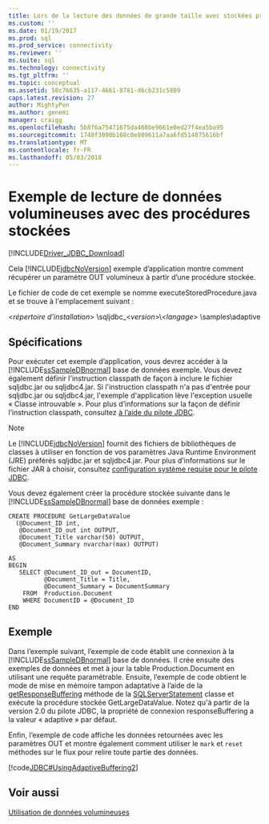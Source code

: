 ```yaml
---
title: Lors de la lecture des données de grande taille avec stockées procédures exemple | Documents Microsoft
ms.custom: ''
ms.date: 01/19/2017
ms.prod: sql
ms.prod_service: connectivity
ms.reviewer: ''
ms.suite: sql
ms.technology: connectivity
ms.tgt_pltfrm: ''
ms.topic: conceptual
ms.assetid: 58c76635-a117-4661-8781-d6cb231c5809
caps.latest.revision: 27
author: MightyPen
ms.author: genemi
manager: craigg
ms.openlocfilehash: 5b8f6a75471675da468be9661e0ed27f4ea5ba95
ms.sourcegitcommit: 1740f3090b168c0e809611a7aa6fd514075616bf
ms.translationtype: MT
ms.contentlocale: fr-FR
ms.lasthandoff: 05/03/2018
---
```

# <a name="reading-large-data-with-stored-procedures-sample"></a>Exemple de lecture de données volumineuses avec des procédures stockées
[!INCLUDE[Driver_JDBC_Download](../../../includes/driver_jdbc_download.md)]

  Cela [!INCLUDE[jdbcNoVersion](../../../includes/jdbcnoversion_md.md)] exemple d’application montre comment récupérer un paramètre OUT volumineux à partir d’une procédure stockée.  
  
 Le fichier de code de cet exemple se nomme executeStoredProcedure.java et se trouve à l'emplacement suivant :  
  
 \<*répertoire d’installation*> \sqljdbc_\<*version*>\\<*langage*> \samples\adaptive  
  
## <a name="requirements"></a>Spécifications  
 Pour exécuter cet exemple d’application, vous devrez accéder à la [!INCLUDE[ssSampleDBnormal](../../../includes/sssampledbnormal_md.md)] base de données exemple. Vous devez également définir l'instruction classpath de façon à inclure le fichier sqljdbc.jar ou sqljdbc4.jar. Si l'instruction classpath n'a pas d'entrée pour sqljdbc.jar ou sqljdbc4.jar, l'exemple d'application lève l'exception usuelle « Classe introuvable ». Pour plus d’informations sur la façon de définir l’instruction classpath, consultez [à l’aide du pilote JDBC](../../../connect/jdbc/using-the-jdbc-driver.md).  
  
> [!NOTE]  
>  Le [!INCLUDE[jdbcNoVersion](../../../includes/jdbcnoversion_md.md)] fournit des fichiers de bibliothèques de classes à utiliser en fonction de vos paramètres Java Runtime Environment (JRE) préférés sqljdbc.jar et sqljdbc4.jar. Pour plus d’informations sur le fichier JAR à choisir, consultez [configuration système requise pour le pilote JDBC](../../../connect/jdbc/system-requirements-for-the-jdbc-driver.md).  
  
 Vous devez également créer la procédure stockée suivante dans le [!INCLUDE[ssSampleDBnormal](../../../includes/sssampledbnormal_md.md)] base de données exemple :  
  
```  
CREATE PROCEDURE GetLargeDataValue   
  (@Document_ID int,   
   @Document_ID_out int OUTPUT,   
   @Document_Title varchar(50) OUTPUT,  
   @Document_Summary nvarchar(max) OUTPUT)  
  
AS   
BEGIN    
   SELECT @Document_ID_out = DocumentID,   
          @Document_Title = Title,  
          @Document_Summary = DocumentSummary   
    FROM  Production.Document  
    WHERE DocumentID = @Document_ID  
END  
```  
  
## <a name="example"></a>Exemple  
 Dans l’exemple suivant, l’exemple de code établit une connexion à la [!INCLUDE[ssSampleDBnormal](../../../includes/sssampledbnormal_md.md)] base de données. Il crée ensuite des exemples de données et met à jour la table Production.Document en utilisant une requête paramétrable. Ensuite, l’exemple de code obtient le mode de mise en mémoire tampon adaptative à l’aide de la [getResponseBuffering](../../../connect/jdbc/reference/getresponsebuffering-method-sqlserverstatement.md) méthode de la [SQLServerStatement](../../../connect/jdbc/reference/sqlserverstatement-class.md) classe et exécute la procédure stockée GetLargeDataValue. Notez qu'à partir de la version 2.0 du pilote JDBC, la propriété de connexion responseBuffering a la valeur « adaptive » par défaut.  
  
 Enfin, l’exemple de code affiche les données retournées avec les paramètres OUT et montre également comment utiliser le `mark` et `reset` méthodes sur le flux pour relire toute partie des données.  
  
 [!code[JDBC#UsingAdaptiveBuffering2](../../../connect/jdbc/codesnippet/Java/reading-large-data-with-_1_1.java)]  
  
## <a name="see-also"></a>Voir aussi  
 [Utilisation de données volumineuses](../../../connect/jdbc/working-with-large-data.md)  
  
  
